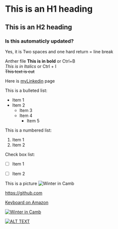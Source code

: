 # This is an H1 heading
## This is an H2 heading
### Is this automaticly updated?
Yes, it is
Two spaces and one hard return = line break  

Anther file 
**This is in bold** or Ctrl+B  
_This is in Italics_ or Ctrl + I  
~~This text is cut~~

Here is [myLinkedin][linked] page

This is a bulleted list: 
   * Item 1
   * Item 2
      * Item 3
      * Item 4
         * Item 5

This is a numbered list:
1. Item 1
2. Item 2

Check box list:
- [ ] Item 1 
- [ ] Item 2


This is a picture  ![Winter in Camb](https://farm3.staticflickr.com/2887/32818020041_7c91643dc4_m.jpg "By Florin Popa")  

<https://github.com>

[Keyboard on Amazon](https://www.amazon.co.uk/Wireless-Keyboard-K350-Business-layout/dp/B00A389JEW/ref=sr_1_1?s=computers&ie=UTF8&qid=1521232393&sr=1-1&keywords=Logitech+K350&dpID=41S8RpkAyeL&preST=_SY300_QL70_&dpSrc=srch "Buy this keyboard")


 [![Winter in Camb](https://farm3.staticflickr.com/2887/32818020041_7c91643dc4_m.jpg "GitHub link")](https://github.com)  

 [linked]: https://www.linkedin.com/in/florin-popa-b68922142/

 <!-- YouTube video link -->
[![ALT TEXT](http://img.youtube.com/vi/oQ0a0eAPT7s/0.jpg)](http://www.youtube.com/watch?v=oQ0a0eAPT7s "TOOLTIP TEXT")